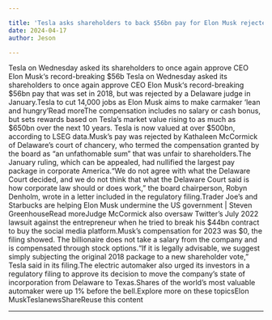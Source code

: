 ```yaml
---

title: 'Tesla asks shareholders to back $56bn pay for Elon Musk rejected by judge'
date: 2024-04-17
author: Jeson

---
```


Tesla on Wednesday asked its shareholders to once again approve CEO Elon Musk‘s record-breaking $56b
Tesla on Wednesday asked its shareholders to once again approve CEO Elon Musk‘s record-breaking $56bn pay that was set in 2018, but was rejected by a Delaware judge in January.Tesla to cut 14,000 jobs as Elon Musk aims to make carmaker ‘lean and hungry’Read moreThe compensation includes no salary or cash bonus, but sets rewards based on Tesla’s market value rising to as much as $650bn over the next 10 years. Tesla is now valued at over $500bn, according to LSEG data.Musk’s pay was rejected by Kathaleen McCormick of Delaware’s court of chancery, who termed the compensation granted by the board as “an unfathomable sum” that was unfair to shareholders.The January ruling, which can be appealed, had nullified the largest pay package in corporate America.“We do not agree with what the Delaware Court decided, and we do not think that what the Delaware Court said is how corporate law should or does work,” the board chairperson, Robyn Denholm, wrote in a letter included in the regulatory filing.Trader Joe’s and Starbucks are helping Elon Musk undermine the US government | Steven GreenhouseRead moreJudge McCormick also oversaw Twitter’s July 2022 lawsuit against the entrepreneur when he tried to break his $44bn contract to buy the social media platform.Musk’s compensation for 2023 was $0, the filing showed. The billionaire does not take a salary from the company and is compensated through stock options.“If it is legally advisable, we suggest simply subjecting the original 2018 package to a new shareholder vote,” Tesla said in its filing.The electric automaker also urged its investors in a regulatory filing to approve its decision to move the company’s state of incorporation from Delaware to Texas.Shares of the world’s most valuable automaker were up 1% before the bell.Explore more on these topicsElon MuskTeslanewsShareReuse this content

--- 
